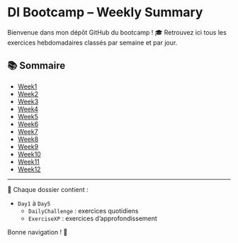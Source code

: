 # DI Bootcamp – Weekly Summary

Bienvenue dans mon dépôt GitHub du bootcamp ! 🎓
Retrouvez ici tous les exercices hebdomadaires classés par semaine et par jour.

## 📚 Sommaire
- [Week1](./Week1)
- [Week2](./Week2)
- [Week3](./Week3)
- [Week4](./Week4)
- [Week5](./Week5)
- [Week6](./Week6)
- [Week7](./Week7)
- [Week8](./Week8)
- [Week9](./Week9)
- [Week10](./Week10)
- [Week11](./Week11)
- [Week12](./Week12)

---

🧠 Chaque dossier contient :
- `Day1` à `Day5`
  - `DailyChallenge` : exercices quotidiens
  - `ExerciseXP` : exercices d’approfondissement

Bonne navigation ! 🚀

